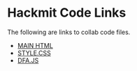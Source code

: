 # Hackmit Code Links

The following are links to collab code files.

* [MAIN HTML](http://collabedit.com/u73v2)
* [STYLE.CSS](http://collabedit.com/9635x)
* [DFA.JS](http://collabedit.com/479ab)
